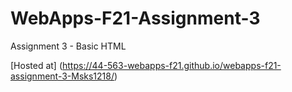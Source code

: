 # WebApps-F21-Assignment-3
Assignment 3 - Basic HTML

[Hosted at] (https://44-563-webapps-f21.github.io/webapps-f21-assignment-3-Msks1218/)